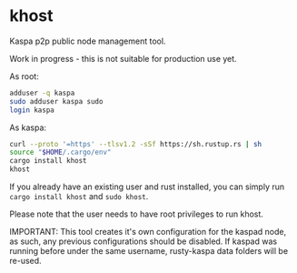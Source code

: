 # khost

Kaspa p2p public node management tool.

Work in progress - this is not suitable for production use yet.

As root:

```bash
adduser -q kaspa
sudo adduser kaspa sudo
login kaspa
```

As kaspa:

```bash
curl --proto '=https' --tlsv1.2 -sSf https://sh.rustup.rs | sh
source "$HOME/.cargo/env"
cargo install khost
khost
```

If you already have an existing user and rust installed, you can simply run `cargo install khost` and `sudo khost`.

Please note that the user needs to have root privileges to run khost.

IMPORTANT: This tool creates it's own configuration for the kaspad node, as such, any previous configurations should be disabled. If kaspad was running before under the same username, rusty-kaspa data folders will be re-used.